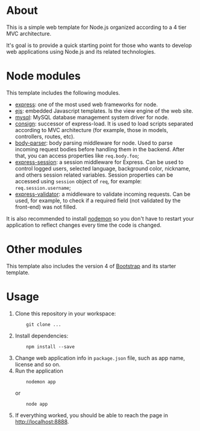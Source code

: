 # About
This is a simple web template for Node.js organized according to a 4 tier MVC architecture.

It's goal is to provide a quick starting point for those who wants to develop web applications using Node.js and its related technologies.

# Node modules
This template includes the following modules.

* [express](https://www.npmjs.com/package/express): one of the most used web frameworks for node. 
* [ejs](https://www.npmjs.com/package/ejs): embedded Javascript templates. Is the view engine of the web site.
* [mysql](https://www.npmjs.com/package/mysql): MySQL database management system driver for node.
* [consign](https://www.npmjs.com/package/consign): successor of express-load. It is used to load scripts separated according to MVC architecture (for example, those in models, controllers, routes, etc).
* [body-parser](https://www.npmjs.com/package/body-parser): body parsing middleware for node. Used to parse incoming request bodies before handling them in the backend. After that, you can access properties like `req.body.foo`;
* [express-session](https://www.npmjs.com/package/express-session): a session middleware for Express. Can be used to control logged users, selected language, background color, nickname, and others session related variables. Session properties can be accessed using `session` object of `req`, for example: `req.session.username`;
* [express-validator](https://www.npmjs.com/package/express-validator): a middleware to validate incoming requests. Can be used, for example, to check if a required field (not validated by the front-end) was not filled.

It is also recommended to install [nodemon](https://www.npmjs.com/package/nodemon) so you don't have to restart your application to reflect changes every time the code is changed.

# Other modules
This template also includes the version 4 of [Bootstrap](https://getbootstrap.com/docs/4.0/getting-started/introduction/) and its starter template.

# Usage
1. Clone this repository in your workspace:
    ```
        git clone ...
    ```
2. Install dependencies:
    ```
        npm install --save
    ```
3. Change web application info in `package.json` file, such as app name, license and so on.
4. Run the application
    ```
        nodemon app
    ```
    or 
    ```
        node app
    ```
5. If everything worked, you should be able to reach the page in [http://localhost:8888](http://localhost:8888).

